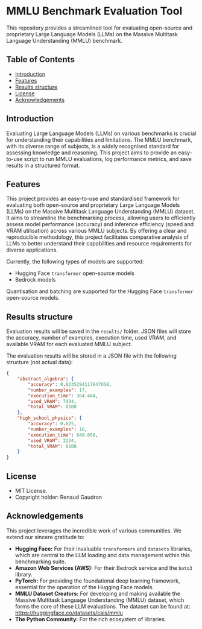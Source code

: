 # MMLU Benchmark Evaluation Tool

This repository provides a streamlined tool for evaluating open-source and proprietary Large Language Models (LLMs) on the Massive Multitask Language Understanding (MMLU) benchmark.

## Table of Contents
- [Introduction](#introduction)
- [Features](#features)
- [Results structure](#results-structure)
- [License](#license)
- [Acknowledgements](#acknowledgments)

## Introduction

Evaluating Large Language Models (LLMs) on various benchmarks is crucial for understanding their capabilities and limitations. The MMLU benchmark, with its diverse range of subjects, is a widely recognised standard for assessing knowledge and reasoning. This project aims to provide an easy-to-use script to run MMLU evaluations, log performance metrics, and save results in a structured format.

## Features

This project provides an easy-to-use and standardised framework for evaluating both open-source and proprietary Large Language Models (LLMs) on the Massive Multitask Language Understanding (MMLU) dataset. It aims to streamline the benchmarking process, allowing users to efficiently assess model performance (accuracy) and inference efficiency (speed and VRAM utilisation) across various MMLU subjects. By offering a clear and reproducible methodology, this project facilitates comparative analysis of LLMs to better understand their capabilities and resource requirements for diverse applications.

Currently, the following types of models are supported: 

- Hugging Face `transformer` open-source models
- Bedrock models

Quantisation and batching are supported for the Hugging Face `transformer` open-source models.

## Results structure

Evaluation results will be saved in the `results/` folder. JSON files will store the accuracy, number of examples, execution time, used VRAM, and available VRAM for each evaluated MMLU subject.

The evaluation results will be stored in a JSON file with the following structure (not actual data):

```json
{
    "abstract_algebra": {
        "accuracy": 0.8235294117647058,
        "number_examples": 17,
        "execution_time": 364.404,
        "used_VRAM": 7934,
        "total_VRAM": 8188
    },
    "high_school_physics": {
        "accuracy": 0.625,
        "number_examples": 16,
        "execution_time": 840.058,
        "used_VRAM": 2224,
        "total_VRAM": 8188
    }
}
```

## License
- MIT License. 
- Copyright holder: Renaud Gaudron

## Acknowledgements
This project leverages the incredible work of various communities. We extend our sincere gratitude to:

* **Hugging Face:** For their invaluable `transformers` and `datasets` libraries, which are central to the LLM loading and data management within this benchmarking suite.
* **Amazon Web Services (AWS):** For their Bedrock service and the `boto3` library.
* **PyTorch:** For providing the foundational deep learning framework, essential for the operation of the Hugging Face models.
* **MMLU Dataset Creators:** For developing and making available the Massive Multitask Language Understanding (MMLU) dataset, which forms the core of these LLM evaluations. The dataset can be found at: https://huggingface.co/datasets/cais/mmlu
* **The Python Community:** For the rich ecosystem of libraries.